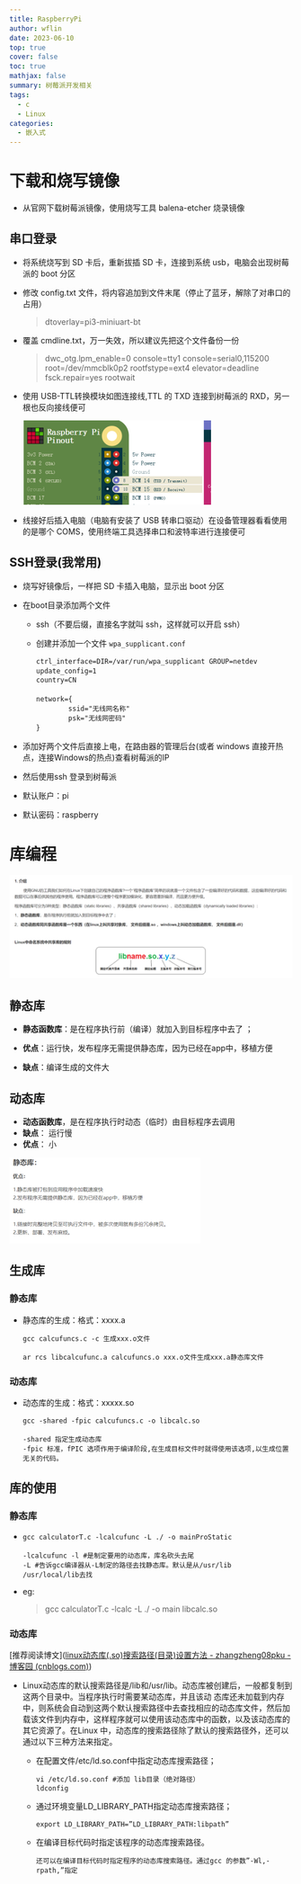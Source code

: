 ```yaml
---
title: RaspberryPi
author: wflin
date: 2023-06-10
top: true
cover: false
toc: true
mathjax: false
summary: 树莓派开发相关
tags:
  - c
  - Linux
categories:
  - 嵌入式
---
```


# 下载和烧写镜像

* 从官网下载树莓派镜像，使用烧写工具 balena-etcher 烧录镜像

## 串口登录

* 将系统烧写到 SD 卡后，重新拔插 SD 卡，连接到系统 usb，电脑会出现树莓派的 boot 分区

* 修改 config.txt 文件，将内容追加到文件末尾（停止了蓝牙，解除了对串口的占用）

  > dtoverlay=pi3-miniuart-bt

* 覆盖 cmdline.txt，万一失效，所以建议先把这个文件备份一份

  > dwc_otg.lpm_enable=0 console=tty1 console=serial0,115200 root=/dev/mmcblk0p2 rootfstype=ext4 elevator=deadline fsck.repair=yes rootwait

* 使用 USB-TTL转换模块如图连接线,TTL 的 TXD 连接到树莓派的 RXD，另一根也反向接线便可

  ![aHR0cHM6Ly9zeWpzeHhqeS5naXRodWIuaW8vbXlibG9nL2Fzc2V0cy8xLzIwMTgwNjIyLTk5ZjRjNWE1LnBuZw](raspberrypi/aHR0cHM6Ly9zeWpzeHhqeS5naXRodWIuaW8vbXlibG9nL2Fzc2V0cy8xLzIwMTgwNjIyLTk5ZjRjNWE1LnBuZw.png)



* 线接好后插入电脑（电脑有安装了 USB 转串口驱动）在设备管理器看看使用的是哪个 COMS，使用终端工具选择串口和波特率进行连接便可

## SSH登录(我常用)

* 烧写好镜像后，一样把 SD 卡插入电脑，显示出 boot 分区

* 在boot目录添加两个文件

  * ssh（不要后缀，直接名字就叫 ssh，这样就可以开启 ssh）

  * 创建并添加一个文件 `wpa_supplicant.conf`

    ```txt
    ctrl_interface=DIR=/var/run/wpa_supplicant GROUP=netdev
    update_config=1
    country=CN
    
    network={
            ssid="无线网名称"
            psk="无线网密码"
    }
    ```

* 添加好两个文件后直接上电，在路由器的管理后台(或者 windows 直接开热点，连接Windows的热点)查看树莓派的IP

* 然后使用ssh 登录到树莓派

* 默认账户：pi

* 默认密码：raspberry

# 库编程

![image-20230808141416928](raspberrypi/image-20230808141416928.png)

## 静态库

* **静态函数库**：是在程序执行前（编译）就加入到目标程序中去了 ；

* **优点**：运行快，发布程序无需提供静态库，因为已经在app中，移植方便

* **缺点**：编译生成的文件大

## 动态库

* **动态函数库**，是在程序执行时动态（临时）由目标程序去调用
* **缺点**： 运行慢
* **优点**： 小



![image-20230808141527323](raspberrypi/image-20230808141527323.png)



## 生成库

### 静态库

* 静态库的生成：格式：xxxx.a 

  ```shell
  gcc calcufuncs.c -c 生成xxx.o文件
  
  ar rcs libcalcufunc.a calcufuncs.o xxx.o文件生成xxx.a静态库文件
  ```

### 动态库

* 动态库的生成：格式：xxxxx.so

  ```shell
  gcc -shared -fpic calcufuncs.c -o libcalc.so
  
  -shared 指定生成动态库
  -fpic 标准，fPIC 选项作用于编译阶段,在生成目标文件时就得使用该选项,以生成位置无关的代码。
  ```

## 库的使用

### 静态库

* ```shell
  gcc calculatorT.c -lcalcufunc -L ./ -o mainProStatic
  
  -lcalcufunc -l #是制定要用的动态库，库名砍头去尾
  -L #告诉gcc编译器从-L制定的路径去找静态库。默认是从/usr/lib  /usr/local/lib去找
  ```

* eg:

  > gcc calculatorT.c -lcalc -L ./ -o main libcalc.so

### 动态库

[推荐阅读博文]([linux动态库(.so)搜索路径(目录)设置方法 - zhangzheng08pku - 博客园 (cnblogs.com)](https://www.cnblogs.com/progamming/p/13043652.html))

* Linux动态库的默认搜索路径是/lib和/usr/lib。动态库被创建后，一般都复制到这两个目录中。当程序执行时需要某动态库，并且该动 态库还未加载到内存中，则系统会自动到这两个默认搜索路径中去查找相应的动态库文件，然后加载该文件到内存中，这样程序就可以使用该动态库中的函数，以及该动态库的其它资源了。在Linux 中，动态库的搜索路径除了默认的搜索路径外，还可以通过以下三种方法来指定。

  * 在配置文件/etc/ld.so.conf中指定动态库搜索路径；

    ```shell
    vi /etc/ld.so.conf #添加 lib目录（绝对路径）
    ldconfig
    ```

    

  * 通过环境变量LD_LIBRARY_PATH指定动态库搜索路径；

    ```shell
    export LD_LIBRARY_PATH=”LD_LIBRARY_PATH:libpath”
    ```

    

  * 在编译目标代码时指定该程序的动态库搜索路径。

    ```shell
    还可以在编译目标代码时指定程序的动态库搜索路径。通过gcc 的参数”-Wl,-rpath,”指定
    ```

    